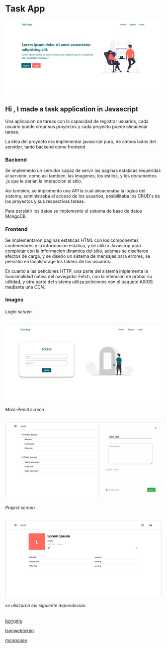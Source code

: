 # Task App

![Main screen](/screen/img-inicio.jpg)


## Hi , I made a task application in Javascript

Una aplicacion de tareas con la capacidad de registrar usuarios, cada usuario puede crear sus proyectos y cada proyecto puede almacenar tareas.

La idea del proyecto era implementar javascript puro, de ambos lados del servidor, tanto backend como frontend

### Backend 
Se implemento un servidor capaz de servir las paginas estaticas requeridas al servidor, como asi tambien, las imagenes, los estilos, y los documentos .js que le darian la interaccion al sitio.

Asi tambien, se implemento una API la cual almacenaba la logica del sistema, administraba el acceso de los usuarios, posibilitaba los CRUD's de los proyectos y sus respectivas tareas.

Para persistir los datos se implemento el sistema de base de datos MongoDB.

### Frontend
Se implementaron paginas estaticas HTML con los componentes contenedores y la informacion estatica, y se utilizo Javascrip para completar con la informacion dinamica del sitio, ademas se diseñaron efectos de carga, y se diseño un sistema de mensajes para errores, se persistio en localstorage los tokens de los usuarios.

En cuanto a las peticiones HTTP, una parte del sistema implementa la funcionalidad nativa del navegador Fetch, con la intencion de probar su utilidad, y otra parte del sistema utiliza peticiones con el paquete AXIOS mediante una CDN.

### Images

###### Login screen
![Login screen](/screen/img-login.jpg)

###### Main-Panel screen
![Main-Panel screen](/screen/img-panel.jpg)

###### Project screen
![Project screen](/screen/img-project.jpg)



###### se utilizaron las siguiente dependecias:
[bcryptjs](https://www.npmjs.com/package/bcryptjs)

[jsonwebtoken](https://www.npmjs.com/package/jsonwebtoken)

[mongoose](https://www.npmjs.com/package/mongoose)
